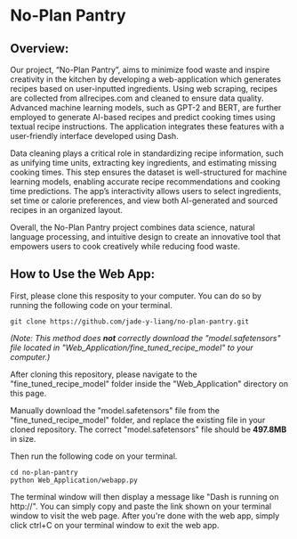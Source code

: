 # No-Plan Pantry
## Overview:
Our project, “No-Plan Pantry”, aims to minimize food waste and inspire creativity in the kitchen by developing a web-application which generates recipes based on user-inputted ingredients. Using web scraping, recipes are collected from allrecipes.com and cleaned to ensure data quality. Advanced machine learning models, such as GPT-2 and BERT, are further employed to generate AI-based recipes and predict cooking times using textual recipe instructions. The application integrates these features with a user-friendly interface developed using Dash.

Data cleaning plays a critical role in standardizing recipe information, such as unifying time units, extracting key ingredients, and estimating missing cooking times. This step ensures the dataset is well-structured for machine learning models, enabling accurate recipe recommendations and cooking time predictions. The app’s interactivity allows users to select ingredients, set time or calorie preferences, and view both AI-generated and sourced recipes in an organized layout.

Overall, the No-Plan Pantry project combines data science, natural language processing, and intuitive design to create an innovative tool that empowers users to cook creatively while reducing food waste.

## How to Use the Web App:

First, please clone this resposity to your computer. You can do so by running the following code on your terminal.
```
git clone https://github.com/jade-y-liang/no-plan-pantry.git
```

_(Note: This method does **not** correctly download the "model.safetensors" file located in "Web_Application/fine_tuned_recipe_model" to your computer.)_

After cloning this repository, please navigate to the "fine_tuned_recipe_model" folder inside the "Web_Application" directory on this page.

Manually download the "model.safetensors" file from the "fine_tuned_recipe_model" folder, and replace the existing file in your cloned repository. The correct "model.safetensors" file should be **497.8MB** in size.

Then run the following code on your terminal.
```
cd no-plan-pantry
python Web_Application/webapp.py
```

The terminal window will then display a message like "Dash is running on http://". You can simply copy and paste the link shown on your terminal window to visit the web page. After you're done with the web app, simply click ctrl+C on your terminal window to exit the web app. 
